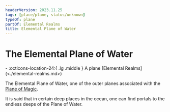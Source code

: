 ```yaml
---
headerVersion: 2023.11.25
tags: [place/plane, status/unknown]
typeOf: plane
partOf: Elemental Realms
title: Elemental Plane of Water
---
```

# The Elemental Plane of Water
<div class="grid cards ext-narrow-margin ext-one-column" markdown>
-    :octicons-location-24:{ .lg .middle } A plane [Elemental Realms](<./elemental-realms.md>)  
</div>


The Elemental Plane of Water, one of the outer planes associated with the [Plane of Magic](<../plane-of-magic.md>).

It is said that in certain deep places in the ocean, one can find portals to the endless deeps of the Plane of Water.